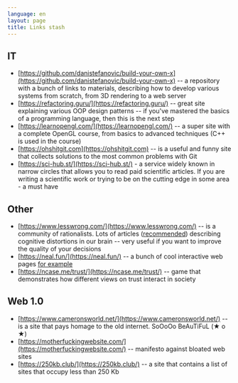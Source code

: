 ```yaml
---
language: en
layout: page
title: Links stash
---
```


## IT
* [https://github.com/danistefanovic/build-your-own-x](https://github.com/danistefanovic/build-your-own-x) -- a repository with a bunch of links to materials, describing how to develop various systems from scratch, from 3D rendering to a web server
* [https://refactoring.guru/](https://refactoring.guru/) -- great site explaining various OOP design patterns -- if you've mastered the basics of a programming language, then this is the next step
* [https://learnopengl.com/](https://learnopengl.com/) -- a super site with a complete OpenGL course, from basics to advanced techniques (C++ is used in the course)
* [https://ohshitgit.com](https://ohshitgit.com) -- is a useful and funny site that collects solutions to the most common problems with Git
* [https://sci-hub.st/](https://sci-hub.st/) - a service widely known in narrow circles that allows you to read paid scientific articles. If you are writing a scientific work or trying to be on the cutting edge in some area - a must have

## Other
* [https://www.lesswrong.com/](https://www.lesswrong.com/) -- is a community of rationalists. Lots of articles ([recommended](https://www.lesswrong.com/rationality)) describing cognitive distortions in our brain -- very useful if you want to improve the quality of your decisions
* [https://neal.fun/](https://neal.fun/) -- a bunch of cool interactive web pages [for example](https://neal.fun/absurd-trolley-problems/)
* [https://ncase.me/trust/](https://ncase.me/trust/) -- game that demonstrates how different views on trust interact in society

## Web 1.0

* [https://www.cameronsworld.net/](https://www.cameronsworld.net/) -- is a site that pays homage to the old internet. SoOoOo BeAuTiFuL (★ o ★)
* [https://motherfuckingwebsite.com/](https://motherfuckingwebsite.com/) -- manifesto against bloated web sites
* [https://250kb.club/](https://250kb.club/) -- a site that contains a list of sites that occupy less than 250 Kb
